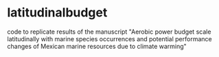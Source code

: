 # latitudinalbudget
code to replicate results of the manuscript "Aerobic power budget scale latitudinally with marine species occurrences and potential performance changes of Mexican marine resources due to climate warming"
